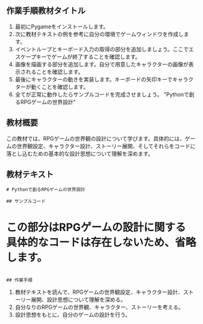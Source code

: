 
## 作業手順教材タイトル
1. 最初にPygameをインストールします。
2. 次に教材テキストの例を参考に自分の環境でゲームウィンドウを作成します。
3. イベントループとキーボード入力の取得の部分を追加しましょう。ここでエスケープキーでゲームが終了することを確認します。
4. 画像を描画する部分を追加します。自分で用意したキャラクターの画像が表示されることを確認します。
5. 最後にキャラクターの動きを実装します。キーボードの矢印キーでキャラクターが動くことを確認します。
6. 全てが正常に動作したらサンプルコードを完成させましょう。
"Pythonで創るRPGゲームの世界設計"

## 教材概要
この教材では、RPGゲームの世界観の設計について学びます。具体的には、ゲームの世界観設定、キャラクター設計、ストーリー展開、そしてそれらをコードに落とし込むための基本的な設計思想について理解を深めます。

## 教材テキスト
```
# Pythonで創るRPGゲームの世界設計

## サンプルコード
```
# この部分はRPGゲームの設計に関する具体的なコードは存在しないため、省略します。
```

## 作業手順
```
1. 教材テキストを読んで、RPGゲームの世界観設定、キャラクター設計、ストーリー展開、設計思想について理解を深める。
2. 自分なりのRPGゲームの世界観、キャラクター、ストーリーを考える。
3. 設計思想をもとに、自分のゲームの設計を行う。
```